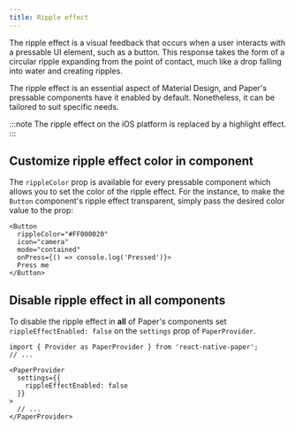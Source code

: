 ```yaml
---
title: Ripple effect
---
```


The ripple effect is a visual feedback that occurs when a user interacts with a pressable UI element, such as a button. This response takes the form of a circular ripple expanding from the point of contact, much like a drop falling into water and creating ripples.

The ripple effect is an essential aspect of Material Design, and Paper's pressable components have it enabled by default. Nonetheless, it can be tailored to suit specific needs.

:::note
The ripple effect on the iOS platform is replaced by a highlight effect.
:::

## Customize ripple effect color in component

The `rippleColor` prop is available for every pressable component which allows you to set the color of the ripple effect. For the instance, to make the `Button` component's ripple effect transparent, simply pass the desired color value to the prop:

```
<Button
  rippleColor="#FF000020"
  icon="camera"
  mode="contained"
  onPress={() => console.log('Pressed')}>
  Press me
</Button>
```

## Disable ripple effect in all components

To disable the ripple effect in **all** of Paper's components set `rippleEffectEnabled: false` on the `settings` prop of `PaperProvider`.

```
import { Provider as PaperProvider } from 'react-native-paper';
// ...

<PaperProvider
  settings={{
    rippleEffectEnabled: false
  }}
>
  // ...
</PaperProvider>
```



